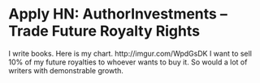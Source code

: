 # Apply HN: AuthorInvestments – Trade Future Royalty Rights

I write books. 
Here is my chart.
http:&#x2F;&#x2F;imgur.com&#x2F;WpdGsDK
I want to sell 10% of my future royalties to whoever wants to buy it.
So would a lot of writers with demonstrable growth.

